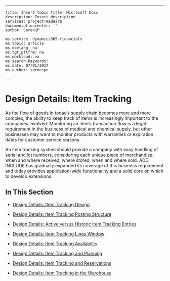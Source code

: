 ---
    title: Insert topic title| Microsoft Docs
    description: Insert description
    services: project-madeira
    documentationcenter: ''
    author: SorenGP

    ms.service: dynamics365-financials
    ms.topic: article
    ms.devlang: na
    ms.tgt_pltfrm: na
    ms.workload: na
    ms.search.keywords:
    ms.date: 07/01/2017
    ms.author: sgroespe

    ---
# Design Details: Item Tracking
As the flow of goods in today’s supply chain becomes more and more complex, the ability to keep track of items is increasingly important to the companies involved. Monitoring an item’s transaction flow is a legal requirement in the business of medical and chemical supply, but other businesses may want to monitor products with warranties or expiration dates for customer service reasons.  
  
 An item tracking system should provide a company with easy handling of serial and lot numbers, considering each unique piece of merchandise: when and where received, where stored, when and where sold. ADD INCLUDE<!--[!INCLUDE[navnow](../../includes/navnow_md.md)]--> has gradually expanded its coverage of this business requirement and today provides application-wide functionality and a solid core on which to develop extensions.  
  
## In This Section  
  
-   [Design Details: Item Tracking Design](../FullExperience/design-details-item-tracking-design.md)  
  
-   [Design Details: Item Tracking Posting Structure](../FullExperience/design-details-item-tracking-posting-structure.md)  
  
-   [Design Details: Active versus Historic Item Tracking Entries](../FullExperience/design-details-active-versus-historic-item-tracking-entries.md)  
  
-   [Design Details: Item Tracking Lines Window](../FullExperience/design-details-item-tracking-lines-window.md)  
  
-   [Design Details: Item Tracking Availability](../FullExperience/design-details-item-tracking-availability.md)  
  
-   [Design Details: Item Tracking and Planning](../FullExperience/design-details-item-tracking-and-planning.md)  
  
-   [Design Details: Item Tracking and Reservations](../FullExperience/design-details-item-tracking-and-reservations.md)  
  
-   [Design Details: Item Tracking in the Warehouse](../FullExperience/design-details-item-tracking-in-the-warehouse.md)